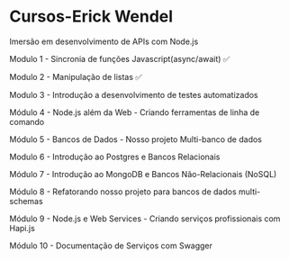 # Cursos-Erick Wendel 

Imersão em desenvolvimento de APIs com Node.js 

Modulo 1 - Sincronia de funções Javascript(async/await) ✅

Modulo 2 - Manipulação de listas ✅

Modulo 3 - Introdução a desenvolvimento de testes automatizados

Módulo 4 - Node.js além da Web - Criando ferramentas de linha de comando

Módulo 5 - Bancos de Dados - Nosso projeto Multi-banco de dados

Modulo 6 - Introdução ao Postgres e Bancos Relacionais

Módulo 7 - Introdução ao MongoDB e Bancos Não-Relacionais (NoSQL)

Módulo 8 - Refatorando nosso projeto para bancos de dados multi-schemas

Módulo 9 - Node.js e Web Services - Criando serviços profissionais com Hapi.js

Módulo 10 - Documentação de Serviços com Swagger
